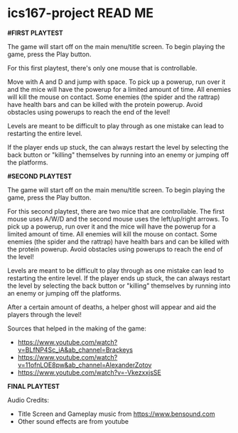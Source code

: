 # ics167-project READ ME 

**#FIRST PLAYTEST**

The game will start off on the main menu/title screen. 
To begin playing the game, press the Play button.

For this first playtest, there's only one mouse that is controllable.

Move with A and D and jump with space.
To pick up a powerup, run over it and the mice will have the powerup for a limited amount of time.
All enemies will kill the mouse on contact. Some enemies (the spider and the rattrap) have health bars and can be killed with the protein powerup.
Avoid obstacles using powerups to reach the end of the level!

Levels are meant to be difficult to play through as one mistake can lead to restarting the entire level.

If the player ends up stuck, the can always restart the level by selecting the back button or "killing" themselves by running into an enemy or jumping off the platforms.


**#SECOND PLAYTEST**

The game will start off on the main menu/title screen. 
To begin playing the game, press the Play button.

For this second playtest, there are two mice that are controllable.
The first mouse uses A/W/D and the second mouse uses the left/up/right arrows.
To pick up a powerup, run over it and the mice will have the powerup for a limited amount of time.
All enemies will kill the mouse on contact. Some enemies (the spider and the rattrap) have health bars and can be killed with the protein powerup.
Avoid obstacles using powerups to reach the end of the level!

Levels are meant to be difficult to play through as one mistake can lead to restarting the entire level.
If the player ends up stuck, the can always restart the level by selecting the back button or "killing" themselves by running into an enemy or jumping off the platforms.

After a certain amount of deaths, a helper ghost will appear and aid the players through the level!


Sources that helped in the making of the game:
- https://www.youtube.com/watch?v=BLfNP4Sc_iA&ab_channel=Brackeys
- https://www.youtube.com/watch?v=11ofnLOE8pw&ab_channel=AlexanderZotov
- https://www.youtube.com/watch?v=-VkezxxjsSE

**FINAL PLAYTEST**

Audio Credits:
- Title Screen and Gameplay music from https://www.bensound.com
- Other sound effects are from youtube
